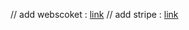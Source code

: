 // add webscoket : [link](https://youtu.be/eEa3u3wyYu4)
// add stripe : [link](https://www.notjust.dev/blog/nike-stripe-payments-react-native)